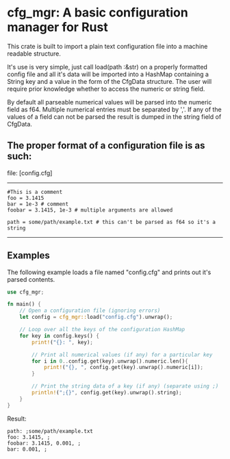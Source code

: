 # cfg_mgr: A basic configuration manager for Rust
 
 This crate is built to import a plain text configuration file into a machine 
 readable structure.
 
 It's use is very simple, just call load(path :&str) on a properly formatted 
 config file and all it's data will be imported into a HashMap containing a 
 String key and a value in the form of the CfgData structure. The user 
 will require prior knowledge whether to access the numeric or string field. 
 
 By default all parseable numerical values will be parsed into the numeric 
 field as f64. Multiple numerical entries must be separated by ','. If any of 
 the values of a field can not be parsed the result is dumped in the string 
 field of CfgData.
 
 The proper format of a configuration file is as such:
 --------------------
 file: [config.cfg]
 
 --------------------
 
 ```text
 #This is a comment
 foo = 3.1415
 bar = 1e-3 # comment
 foobar = 3.1415, 1e-3 # multiple arguments are allowed
 
 path = some/path/example.txt # this can't be parsed as f64 so it's a string
 ```
 
 --------------------
 
 
 ## Examples
 
 The following example loads a file named "config.cfg" and prints out it's 
 parsed contents.
 
 ```rust
 use cfg_mgr;

 fn main() {
     // Open a configuration file (ignoring errors)
     let config = cfg_mgr::load("config.cfg").unwrap();
 
     // Loop over all the keys of the configuration HashMap
     for key in config.keys() {
         print!("{}: ", key);
 
         // Print all numerical values (if any) for a particular key
         for i in 0..config.get(key).unwrap().numeric.len(){
             print!("{}, ", config.get(key).unwrap().numeric[i]);
         }
 
         // Print the string data of a key (if any) (separate using ;)
         println!(";{}", config.get(key).unwrap().string);
     }
 }
 ```
 
 Result:
 
 ```text
 path: ;some/path/example.txt
 foo: 3.1415, ;
 foobar: 3.1415, 0.001, ;
 bar: 0.001, ;
 ```